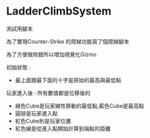 # LadderClimbSystem

測試用腳本

為了實現Counter-Strike 的爬梯功能寫了個爬梯腳本

為了方便做除錯所以增加視覺化Gizmo

初始狀態 :
- 最上面跟最下面的十字是原始的最高與最低點

玩家進入後 :
所有數值都是位移後的
- 綠色Cube是玩家線性移動的最低點,藍色Cube是最高點
- 圓球是玩家進入點
- 紅色Cube則是玩家位置
- 紅色線是從進入點開始計算到端點的距離

